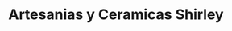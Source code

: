---
title: "Artesanias y Ceramicas Shirley"
url: /quito/artesanias-y-ceramicas-shirley/
shop: Töpferei
---